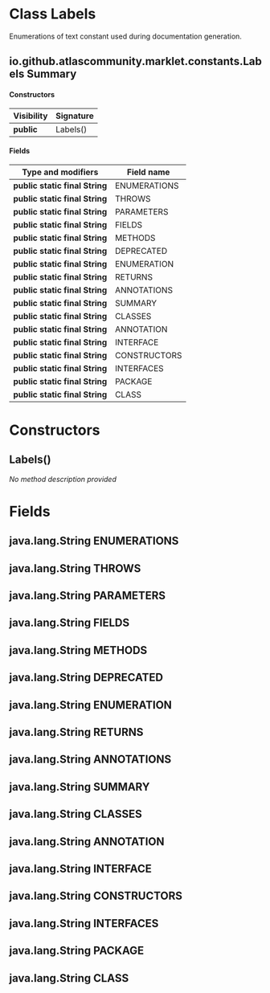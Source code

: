Class Labels
============
Enumerations of text constant used during documentation generation.

io.github.atlascommunity.marklet.constants.Labels Summary
-------
#### Constructors
| Visibility | Signature |
| ---------- | --------- |
| **public** | Labels()  |
#### Fields
| Type and modifiers             | Field name   |
| ------------------------------ | ------------ |
| **public static final String** | ENUMERATIONS |
| **public static final String** | THROWS       |
| **public static final String** | PARAMETERS   |
| **public static final String** | FIELDS       |
| **public static final String** | METHODS      |
| **public static final String** | DEPRECATED   |
| **public static final String** | ENUMERATION  |
| **public static final String** | RETURNS      |
| **public static final String** | ANNOTATIONS  |
| **public static final String** | SUMMARY      |
| **public static final String** | CLASSES      |
| **public static final String** | ANNOTATION   |
| **public static final String** | INTERFACE    |
| **public static final String** | CONSTRUCTORS |
| **public static final String** | INTERFACES   |
| **public static final String** | PACKAGE      |
| **public static final String** | CLASS        |

Constructors
============
Labels()
--------
*No method description provided*



Fields
======
java.lang.String ENUMERATIONS
-----------------------------

java.lang.String THROWS
-----------------------

java.lang.String PARAMETERS
---------------------------

java.lang.String FIELDS
-----------------------

java.lang.String METHODS
------------------------

java.lang.String DEPRECATED
---------------------------

java.lang.String ENUMERATION
----------------------------

java.lang.String RETURNS
------------------------

java.lang.String ANNOTATIONS
----------------------------

java.lang.String SUMMARY
------------------------

java.lang.String CLASSES
------------------------

java.lang.String ANNOTATION
---------------------------

java.lang.String INTERFACE
--------------------------

java.lang.String CONSTRUCTORS
-----------------------------

java.lang.String INTERFACES
---------------------------

java.lang.String PACKAGE
------------------------

java.lang.String CLASS
----------------------


